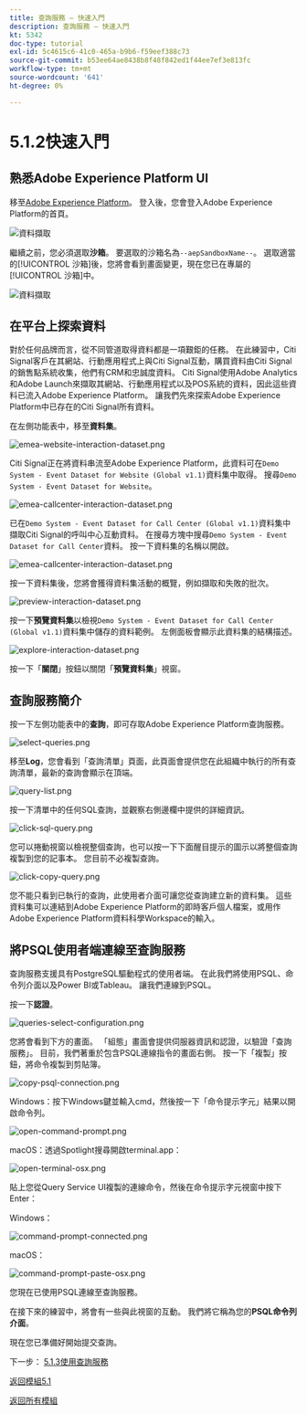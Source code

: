 ```yaml
---
title: 查詢服務 — 快速入門
description: 查詢服務 — 快速入門
kt: 5342
doc-type: tutorial
exl-id: 5c4615c6-41c0-465a-b9b6-f59eef388c73
source-git-commit: b53ee64ae8438b8f48f842ed1f44ee7ef3e813fc
workflow-type: tm+mt
source-wordcount: '641'
ht-degree: 0%

---
```


# 5.1.2快速入門

## 熟悉Adobe Experience Platform UI

移至[Adobe Experience Platform](https://experience.adobe.com/platform)。 登入後，您會登入Adobe Experience Platform的首頁。

![資料擷取](./../../../modules/datacollection/module1.2/images/home.png)

繼續之前，您必須選取&#x200B;**沙箱**。 要選取的沙箱名為``--aepSandboxName--``。 選取適當的[!UICONTROL 沙箱]後，您將會看到畫面變更，現在您已在專屬的[!UICONTROL 沙箱]中。

![資料擷取](./../../../modules/datacollection/module1.2/images/sb1.png)


## 在平台上探索資料

對於任何品牌而言，從不同管道取得資料都是一項艱鉅的任務。 在此練習中，Citi Signal客戶在其網站、行動應用程式上與Citi Signal互動，購買資料由Citi Signal的銷售點系統收集，他們有CRM和忠誠度資料。 Citi Signal使用Adobe Analytics和Adobe Launch來擷取其網站、行動應用程式以及POS系統的資料，因此這些資料已流入Adobe Experience Platform。 讓我們先來探索Adobe Experience Platform中已存在的Citi Signal所有資料。

在左側功能表中，移至&#x200B;**資料集**。

![emea-website-interaction-dataset.png](./images/emea-website-interaction-dataset.png)

Citi Signal正在將資料串流至Adobe Experience Platform，此資料可在`Demo System - Event Dataset for Website (Global v1.1)`資料集中取得。 搜尋`Demo System - Event Dataset for Website`。

![emea-callcenter-interaction-dataset.png](./images/emea-website-interaction-dataset1.png)

已在`Demo System - Event Dataset for Call Center (Global v1.1)`資料集中擷取Citi Signal的呼叫中心互動資料。 在搜尋方塊中搜尋`Demo System - Event Dataset for Call Center`資料。 按一下資料集的名稱以開啟。

![emea-callcenter-interaction-dataset.png](./images/emea-callcenter-interaction-dataset.png)

按一下資料集後，您將會獲得資料集活動的概覽，例如擷取和失敗的批次。

![preview-interaction-dataset.png](./images/preview-interaction-dataset.png)

按一下&#x200B;**預覽資料集**&#x200B;以檢視`Demo System - Event Dataset for Call Center (Global v1.1)`資料集中儲存的資料範例。 左側面板會顯示此資料集的結構描述。

![explore-interaction-dataset.png](./images/explore-interaction-dataset.png)

按一下「**關閉**」按鈕以關閉「**預覽資料集**」視窗。

## 查詢服務簡介

按一下左側功能表中的&#x200B;**查詢**，即可存取Adobe Experience Platform查詢服務。

![select-queries.png](./images/select-queries.png)

移至&#x200B;**Log**，您會看到「查詢清單」頁面，此頁面會提供您在此組織中執行的所有查詢清單，最新的查詢會顯示在頂端。

![query-list.png](./images/query-list.png)

按一下清單中的任何SQL查詢，並觀察右側邊欄中提供的詳細資訊。

![click-sql-query.png](./images/click-sql-query.png)

您可以捲動視窗以檢視整個查詢，也可以按一下下面醒目提示的圖示以將整個查詢複製到您的記事本。 您目前不必複製查詢。

![click-copy-query.png](./images/click-copy-query.png)

您不能只看到已執行的查詢，此使用者介面可讓您從查詢建立新的資料集。 這些資料集可以連結到Adobe Experience Platform的即時客戶個人檔案，或用作Adobe Experience Platform資料科學Workspace的輸入。

## 將PSQL使用者端連線至查詢服務

查詢服務支援具有PostgreSQL驅動程式的使用者端。 在此我們將使用PSQL、命令列介面以及Power BI或Tableau。 讓我們連線到PSQL。

按一下&#x200B;**認證**。

![queries-select-configuration.png](./images/queries-select-configuration.png)

您將會看到下方的畫面。 「組態」畫面會提供伺服器資訊和認證，以驗證「查詢服務」。 目前，我們著重於包含PSQL連線指令的畫面右側。 按一下「複製」按鈕，將命令複製到剪貼簿。

![copy-psql-connection.png](./images/copy-psql-connection.png)

Windows：按下Windows鍵並輸入cmd，然後按一下「命令提示字元」結果以開啟命令列。

![open-command-prompt.png](./images/open-command-prompt.png)

macOS：透過Spotlight搜尋開啟terminal.app：

![open-terminal-osx.png](./images/open-terminal-osx.png)

貼上您從Query Service UI複製的連線命令，然後在命令提示字元視窗中按下Enter：

Windows：

![command-prompt-connected.png](./images/command-prompt-connected.png)

macOS：

![command-prompt-paste-osx.png](./images/command-prompt-paste-osx.png)

您現在已使用PSQL連線至查詢服務。

在接下來的練習中，將會有一些與此視窗的互動。 我們將它稱為您的&#x200B;**PSQL命令列介面**。

現在您已準備好開始提交查詢。

下一步： [5.1.3使用查詢服務](./ex3.md)

[返回模組5.1](./query-service.md)

[返回所有模組](../../../overview.md)
